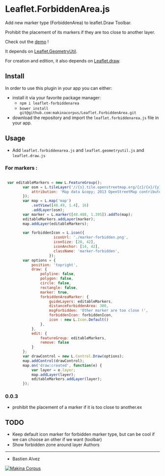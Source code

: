 Leaflet.ForbiddenArea.js
============

Add new marker type (ForbiddenArea) to leaflet.Draw Toolbar.

Prohibit the placement of its markers if they are too close to another layer.

Check out the [demo](https://makinacorpus.github.io/Leaflet.ForbiddenArea/) !


It depends on [Leaflet.GeometryUtil](https://github.com/makinacorpus/Leaflet.GeometryUtil).

For creation and edition, it also depends on [Leaflet.draw](https://github.com/Leaflet/Leaflet.draw).

Install
-----
In order to use this plugin in your app you can either:
* install it via your favorite package manager:
    * `npm i leaflet-forbiddenarea`
    * `bower install git@github.com:makinacorpus/Leaflet.ForbiddenArea.git`
* download the repository and import the `leaflet.forbiddenarea.js` file in your app.

Usage
-----

* Add ``leaflet.forbiddenarea.js`` and ``leaflet.geometryutil.js`` and ``leaflet.draw.js``

### For markers :

```javascript

 var editableMarkers = new L.FeatureGroup();
        var osm = L.tileLayer('//{s}.tile.openstreetmap.org/{z}/{x}/{y}.png', {
            attribution: 'Map data &copy; 2013 OpenStreetMap contributors',
        });
        var map = L.map('map')
            .setView([48.49, 1.4], 16)
            .addLayer(osm);
        var marker = L.marker([48.488, 1.395]).addTo(map);
        editableMarkers.addLayer(marker);
        map.addLayer(editableMarkers);
        
        var forbiddenIcon = L.icon({
                      iconUrl: './marker-forbidden.png',
                      iconSize: [28, 42],
                      iconAnchor: [14, 42],
                      className: 'marker-forbidden',
                    });
        var options = {
            position: 'topright',
            draw: {
                polyline: false,
                polygon: false,
                circle: false,
                rectangle: false,
                marker: true,
                forbiddenAreaMarker: {
                    guideLayers: editableMarkers,
                    distanceForbiddenArea: 300,
                    msgForbidden: 'Other marker are too close !',
                    forbiddenIcon: forbiddenIcon,
                    icon : new L.Icon.Default()
                },
            },
            edit: {
                featureGroup: editableMarkers,
                remove: false
            }
        };
        var drawControl = new L.Control.Draw(options);
        map.addControl(drawControl);
        map.on('draw:created', function(e) {
            var layer = e.layer;
            map.addLayer(layer);
            editableMarkers.addLayer(layer);
        });

```

### 0.0.3

* prohibit the placement of a marker if it is too close to another.ex

TODO
----

* Keep default icon marker for forbidden marker type, but can be cool if we can choose an other if we want (toolbar)
* Show forbidden zone around layer
Authors
-------

* Bastien Alvez

[![Makina Corpus](http://depot.makina-corpus.org/public/logo.gif)](http://makinacorpus.com)
